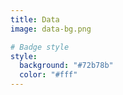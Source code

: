 ```yaml
---
title: Data
image: data-bg.png

# Badge style
style:
  background: "#72b78b"
  color: "#fff"
---
```

